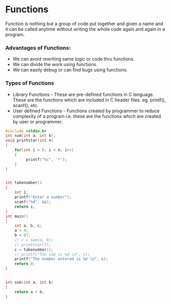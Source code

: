 # Functions

Function is nothing but a group of code put together and given a name and it can be called anytime without writing the whole code again and again in a program.

### Advantages of Functions:

- We can avoid rewriting same logic or code thru functions.
- We can divide the work using functions.
- We can easily debug or can find bugs using functions.

### Types of Functions

- Library Functions - These are pre-defined functions in C language. These are the functions which are included in C header files. eg. printf(), scanf(), etc.
- User defined Functions - Functions created by programmer to reduce complexity of a program i.e. these are the functions which are created by user or programmer.

```C
#include <stdio.h>
int sum(int a, int b);
void printstar(int n)
{
    for(int i = 0; i < n; i++)
    {
         printf("%c", '*');
    }
}


int takenumber()
{
    int i;
    printf("Enter a number");
    scanf("%d", &i);
    return i;
}
int main()
{
    int a, b, c;
    a = 9;
    b = 87;
    // c = sum(a, b);
    // printstar(7);
    c = takenumber();
    // printf("The sum is %d \n", c);
    printf("The number entered is %d \n", c);
    return 0;
}


int sum(int a, int b)
{
    return a + b;
}
```